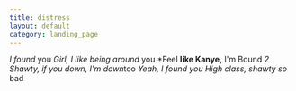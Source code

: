 ```yaml
---
title: distress
layout: default
category: landing_page
---
```

*I found* you
*Girl, I like being around* you
*Feel **like Kanye,** I'm Bound *2
Shawty, if you down, I'm down*too
*Yeah, I found you High class, shawty so* bad
